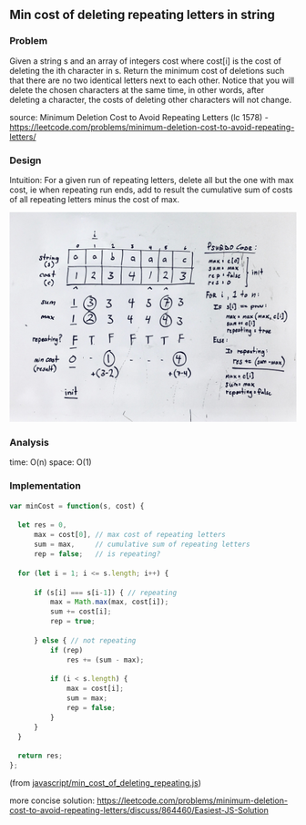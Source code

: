 ## Min cost of deleting repeating letters in string

### Problem

Given a string s and an array of integers cost where cost[i] is the cost of deleting the ith character in s. Return the minimum cost of deletions such that there are no two identical letters next to each other. Notice that you will delete the chosen characters at the same time, in other words, after deleting a character, the costs of deleting other characters will not change.

source: Minimum Deletion Cost to Avoid Repeating Letters (lc 1578) - https://leetcode.com/problems/minimum-deletion-cost-to-avoid-repeating-letters/

### Design

Intuition: For a given run of repeating letters, delete all but the one with max cost, ie when repeating run ends, add to result the cumulative sum of costs of all repeating letters minus the cost of max.

![](../../images/min_cost_of_deleting_repeating.jpeg)

### Analysis

time: O(n)
space: O(1)

### Implementation

```javascript
var minCost = function(s, cost) {

  let res = 0,
      max = cost[0], // max cost of repeating letters
      sum = max,     // cumulative sum of repeating letters
      rep = false;   // is repeating?

  for (let i = 1; i <= s.length; i++) {

      if (s[i] === s[i-1]) { // repeating
          max = Math.max(max, cost[i]);
          sum += cost[i];
          rep = true;

      } else { // not repeating
          if (rep)
              res += (sum - max);

          if (i < s.length) {
              max = cost[i];
              sum = max;
              rep = false;
          }
      }
  }

  return res;
};
```
(from [javascript/min_cost_of_deleting_repeating.js](../../javascript/min_cost_of_deleting_repeating.js))

more concise solution: https://leetcode.com/problems/minimum-deletion-cost-to-avoid-repeating-letters/discuss/864460/Easiest-JS-Solution
